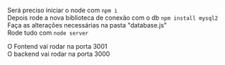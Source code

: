 Será preciso iniciar o node com `npm i` <br>
Depois rode a nova biblioteca de conexão com o db `npm install mysql2`<br>
Faça as alterações necessárias na pasta "database.js"<br>
Rode tudo com `node server`<br>


O Fontend vai rodar na porta 3001 <br>
O backend vai rodar na porta 3000